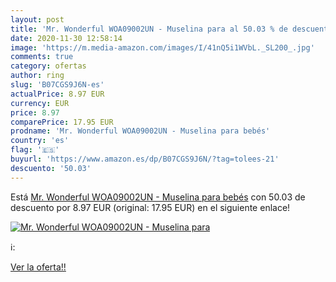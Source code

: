 ```yaml
---
layout: post
title: 'Mr. Wonderful WOA09002UN - Muselina para al 50.03 % de descuento'
date: 2020-11-30 12:58:14
image: 'https://m.media-amazon.com/images/I/41nQ5i1WVbL._SL200_.jpg'
comments: true
category: ofertas
author: ring
slug: 'B07CGS9J6N-es'
actualPrice: 8.97 EUR
currency: EUR
price: 8.97
comparePrice: 17.95 EUR
prodname: 'Mr. Wonderful WOA09002UN - Muselina para bebés'
country: 'es'
flag: '🇪🇸'
buyurl: 'https://www.amazon.es/dp/B07CGS9J6N/?tag=tolees-21'
descuento: '50.03'
---
```


Está [Mr. Wonderful WOA09002UN - Muselina para bebés](https://www.amazon.es/dp/B07CGS9J6N/?tag=tolees-21) con 50.03 de descuento por 8.97 EUR (original: 17.95 EUR) en el siguiente enlace!

[![Mr. Wonderful WOA09002UN - Muselina para](https://m.media-amazon.com/images/I/41nQ5i1WVbL._SL200_.jpg)](https://www.amazon.es/dp/B07CGS9J6N/?tag=tolees-21)

ℹ️:


[Ver la oferta!!](https://www.amazon.es/dp/B07CGS9J6N/?tag=tolees-21)
